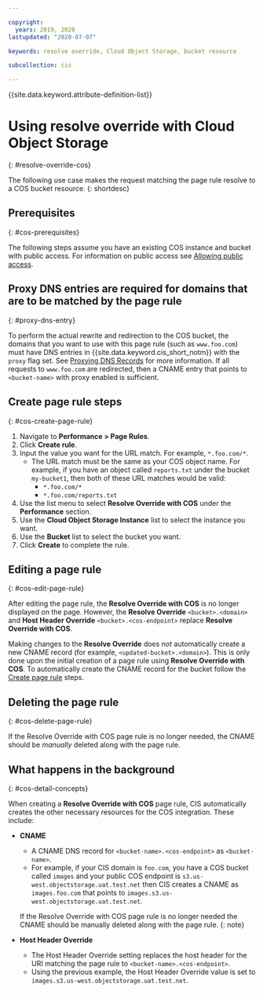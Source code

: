 ```yaml
---

copyright:
  years: 2019, 2020
lastupdated: "2020-07-07"

keywords: resolve override, Cloud Object Storage, bucket resource

subcollection: cis

---
```


{{site.data.keyword.attribute-definition-list}}

# Using resolve override with Cloud Object Storage
{: #resolve-override-cos}

The following use case makes the request matching the page rule resolve to a COS bucket resource.
{: shortdesc}

## Prerequisites
{: #cos-prerequisites}

The following steps assume you have an existing COS instance and bucket with public access. For information on public access see [Allowing public access](/docs/cloud-object-storage?topic=cloud-object-storage-allowing-public-access).

## Proxy DNS entries are required for domains that are to be matched by the page rule
{: #proxy-dns-entry}

To perform the actual rewrite and redirection to the COS bucket, the domains that you want to use with this page rule (such as `www.foo.com`) must have DNS entries in {{site.data.keyword.cis_short_notm}} with the `proxy` flag set.  See [Proxying DNS Records](/docs/cis?topic=cis-dns-concepts#dns-concepts-proxying-dns-records) for more information.  If all requests to `www.foo.com` are redirected, then a CNAME entry that points to `<bucket-name>` with proxy enabled is sufficient.

## Create page rule steps
{: #cos-create-page-rule}

1. Navigate to **Performance > Page Rules**.
1. Click **Create rule**.
1. Input the value you want for the URL match. For example, `*.foo.com/*`.
    * The URL match must be the same as your COS object name. For example, if you have an object called `reports.txt` under the bucket `my-bucket1`, then both of these URL matches would be valid:
        * `*.foo.com/*`
        * `*.foo.com/reports.txt`
1. Use the list menu to select **Resolve Override with COS** under the **Performance** section.
1. Use the **Cloud Object Storage Instance** list to select the instance you want.
1. Use the **Bucket** list to select the bucket you want.
1. Click **Create** to complete the rule.

## Editing a page rule
{: #cos-edit-page-rule}

After editing the page rule, the **Resolve Override with COS** is no longer displayed on the page. However, the **Resolve Override** `<bucket>.<domain>` and **Host Header Override** `<bucket>.<cos-endpoint>` replace **Resolve Override with COS**.

Making changes to the **Resolve Override** does _not_ automatically create a new CNAME record (for example, `<updated-bucket>.<domain>`). This is only done upon the initial creation of a page rule using **Resolve Override with COS**. To automatically create the CNAME record for the bucket follow the [Create page rule](#cos-create-page-rule) steps.

## Deleting the page rule
{: #cos-delete-page-rule}

If the Resolve Override with COS page rule is no longer needed, the CNAME should be _manually_ deleted along with the page rule.

## What happens in the background
{: #cos-detail-concepts}

When creating a **Resolve Override with COS** page rule, CIS automatically creates the other necessary resources for the COS integration. These include:

* **CNAME**
    * A CNAME DNS record for `<bucket-name>.<cos-endpoint>` as `<bucket-name>`.
    * For example, if your CIS domain is `foo.com`, you have a COS bucket called `images` and your public COS endpoint is `s3.us-west.objectstorage.uat.test.net` then CIS creates a CNAME as `images.foo.com` that points to `images.s3.us-west.objectstorage.uat.test.net`.

    If the Resolve Override with COS page rule is no longer needed the CNAME should be manually deleted along with the page rule.
    {: note}

* **Host Header Override**
    * The Host Header Override setting replaces the host header for the URI matching the page rule to `<bucket-name>.<cos-endpoint>`.
    * Using the previous example, the Host Header Override value is set to `images.s3.us-west.objectstorage.uat.test.net`.
